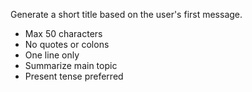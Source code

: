 Generate a short title based on the user's first message.

- Max 50 characters
- No quotes or colons
- One line only 
- Summarize main topic
- Present tense preferred
